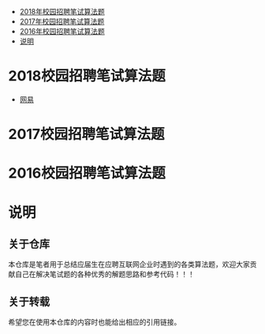 <!-- TOC -->
* [2018年校园招聘笔试算法题](#2018校园招聘笔试算法题)
* [2017年校园招聘笔试算法题](#2017校园招聘笔试算法题)
* [2016年校园招聘笔试算法题](#2016校园招聘笔试算法题)
* [说明](#说明)


# 2018校园招聘笔试算法题

- [网易](https://github.com/LyricYang/Internet-Recruiting-Algorithm-Problems/blob/master/2018/NETEASE/Problem%20Description.md)


# 2017校园招聘笔试算法题

# 2016校园招聘笔试算法题

# 说明

## 关于仓库

本仓库是笔者用于总结应届生在应聘互联网企业时遇到的各类算法题，欢迎大家贡献自己在解决笔试题的各种优秀的解题思路和参考代码！！！

## 关于转载

希望您在使用本仓库的内容时也能给出相应的引用链接。